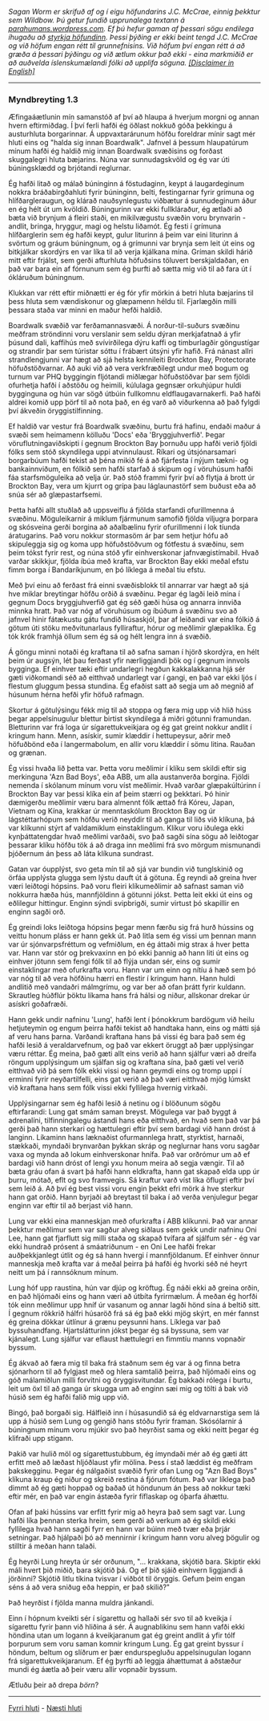 *Sagan Worm er skrifuð af og í eigu höfundarins J.C. McCrae, einnig þekktur sem Wildbow. Þú getur fundið upprunalega textann á [parahumans.wordpress.com](https://parahumans.wordpress.com/). Ef þú hefur gaman af þessari sögu endilega íhugaðu að [styrkja höfundinn](https://parahumans.wordpress.com/support/). Þessi þýðing er ekki beint tengd J.C. McCrae og við höfum engan rétt til grunnefnisins. Við höfum því engan rétt á að græða á þessari þýðingu og við ætlum okkur það ekki - eina markmiðið er að auðvelda íslenskumælandi fólki að upplifa söguna. [[Disclaimer in English]](../../README.md#fyrirvari)*

---

### Myndbreyting 1.3

Æfingaáætlunin mín samanstóð af því að hlaupa á hverjum morgni og annan hvern eftirmiðdag. Í því ferli hafði ég öðlast nokkuð góða þekkingu á austurhluta borgarinnar. Á uppvaxtarárunum höfðu foreldrar mínir sagt mér hluti eins og "halda sig innan Boardwalk". Jafnvel á þessum hlaupatúrum mínum hafði ég haldið mig innan Boardwalk svæðisins og forðast skuggalegri hluta bæjarins. Núna var sunnudagskvöld og ég var úti búningsklædd og brjótandi reglurnar.

Ég hafði litað og málað búninginn á föstudaginn, keypt á laugardeginum nokkra bráðabirgðahluti fyrir búninginn, belti, festingarnar fyrir grímuna og hlífðargleraugun, og klárað nauðsynlegustu viðbætur á sunnudeginum áður en ég hélt út um kvöldið. Búningurinn var ekki fullkláraður, ég ætlaði að bæta við brynjum á fleiri staði, en mikilvægustu svæðin voru brynvarin - andlit, bringa, hryggur, magi og helstu liðamót. Ég festi í grímuna hlífðarglerin sem ég hafði keypt, gulur liturinn á þeim var eini liturinn á svörtum og gráum búningnum, og á grímunni var brynja sem leit út eins og bitkjálkar skordýrs en var líka til að verja kjálkana mína. Gríman skildi hárið mitt eftir frjálst, sem gerði afturhluta höfuðsins töluvert berskjaldaðan, en það var bara ein af fórnunum sem ég þurfti að sætta mig við til að fara út í ókláruðum búningnum.

Klukkan var rétt eftir miðnætti er ég fór yfir mörkin á betri hluta bæjarins til þess hluta sem vændiskonur og glæpamenn héldu til. Fjarlægðin milli þessara staða var minni en maður hefði haldið.

Boardwalk svæðið var ferðamannasvæði. Á norður-til-suðurs svæðinu meðfram ströndinni voru verslanir sem seldu dýran merkjafatnað á yfir þúsund dali, kaffihús með svívirðilega dýru kaffi og timburlagðir göngustígar og strandir þar sem túristar sóttu í frábært útsýni yfir hafið. Frá nánast allri strandlengjunni var hægt að sjá helsta kennileiti Brockton Bay, Protectorate höfuðstöðvarnar. Að auki við að vera verkfræðilegt undur með bogum og turnum var PHQ byggingin fljótandi miðlægar höfuðstöðvar þar sem fjöldi ofurhetja hafði í aðstöðu og heimili, kúlulaga gegnsær orkuhjúpur huldi bygginguna og hún var sögð útbúin fullkomnu eldflaugavarnakerfi. Það hafði aldrei komið upp þörf til að nota það, en ég varð að viðurkenna að það fylgdi því ákveðin öryggistilfinning.

Ef haldið var vestur frá Boardwalk svæðinu, burtu frá hafinu, endaði maður á svæði sem heimamenn kölluðu 'Docs' eða 'Bryggjuhverfið'. Þegar vöruflutningaviðskipti í gegnum Brockton Bay þornuðu upp hafði verið fjöldi fólks sem stóð skyndilega uppi atvinnulaust. Ríkari og útsjónarsamari borgarbúum hafði tekist að þéna mikið fé á að fjárfesta í nýjum tækni- og bankainnviðum, en fólkið sem hafði starfað á skipum og í vöruhúsum hafði fáa starfsmöguleika að velja úr. Það stóð frammi fyrir því að flytja á brott úr Brockton Bay, vera um kjurrt og grípa þau láglaunastörf sem buðust eða að snúa sér að glæpastarfsemi.

Þetta hafði allt stuðlað að uppsveiflu á fjölda starfandi ofurillmenna á svæðinu. Möguleikarnir á miklum fjármunum samofið fjölda viljugra þorpara og skósveina gerði borgina að aðalbælinu fyrir ofurillmenni í lok tíunda áratugarins. Það voru nokkur stormasöm ár þar sem hetjur hófu að skipuleggja sig og koma upp höfuðstöðvum og fótfestu á svæðinu, sem þeim tókst fyrir rest, og núna stóð yfir einhverskonar jafnvægistímabil. Hvað varðar skikkjur, fjölda íbúa með krafta, var Brockton Bay ekki meðal efstu fimm borga í Bandaríkjunum, en þó líklega á meðal tíu efstu.

Með því einu að ferðast frá einni svæðisblokk til annarrar var hægt að sjá hve miklar breytingar höfðu orðið á svæðinu. Þegar ég lagði leið mína í gegnum Docs bryggjuhverfið gat ég séð gæði húsa og annarra innviða minnka hratt. Það var nóg af vöruhúsum og íbúðum á svæðinu svo að jafnvel hinir fátækustu gátu fundið húsaskjól, þar af leiðandi var eina fólkið á götum úti stöku meðvitunarlaus fylliraftur, hórur og meðlimir glæpaklíka. Ég tók krók framhjá öllum sem ég sá og hélt lengra inn á svæðið.

Á göngu minni notaði ég kraftana til að safna saman í hjörð skordýra, en hélt þeim úr augsýn, lét þau ferðast yfir nærliggjandi þök og í gegnum innvols bygginga. Ef einhver tæki eftir undarlegri hegðun kakkalakkanna hjá sér gæti viðkomandi séð að eitthvað undarlegt var í gangi, en það var ekki ljós í flestum gluggum þessa stundina. Ég efaðist satt að segja um að megnið af húsunum hérna hefði yfir höfuð rafmagn.

Skortur á götulýsingu fékk mig til að stoppa og færa mig upp við hlið húss þegar appelsínugulur blettur birtist skyndilega á miðri götunni framundan. Bletturinn var frá loga úr sígarettukveikjara og ég gat greint nokkur andlit í kringum hann. Menn, asískir, sumir klæddir í hettupeysur, aðrir með höfuðbönd eða í langermabolum, en allir voru klæddir í sömu litina. Rauðan og grænan.

Ég vissi hvaða lið þetta var. Þetta voru meðlimir í klíku sem skildi eftir sig merkinguna 'Azn Bad Boys', eða ABB, um alla austanverða borgina. Fjöldi nemenda í skólanum mínum voru víst meðlimir. Hvað varðar glæpakúltúrinn í Brockton Bay var þessi klíka ein af þeim stærri og þekktari. Þó hinir dæmigerðu meðlimir væru bara almennt fólk ættað frá Kóreu, Japan, Víetnam og Kína, krakkar úr menntaskólum Brockton Bay og úr lágstéttarhópum sem höfðu verið neyddir til að ganga til liðs við klíkuna, þá var klíkunni stýrt af valdamiklum einstaklingum. Klíkur voru iðulega ekki kynþáttatengdar hvað meðlimi varðaði, svo það sagði sína sögu að leiðtogar þessarar klíku höfðu tök á að draga inn meðlimi frá svo mörgum mismunandi þjóðernum án þess að láta klíkuna sundrast.

Gatan var óupplýst, svo geta mín til að sjá var bundin við tunglskinið og örfáa upplýsta glugga sem lýstu dauft út á götuna. Ég reyndi að greina hver væri leiðtogi hópsins. Það voru fleiri klíkumeðlimir að safnast saman við nokkurra hæða hús, mannfjöldinn á götunni jókst. Þetta leit ekki út eins og eðlilegur hittingur. Enginn sýndi svipbrigði, sumir virtust þó skapillir en enginn sagði orð.

Ég greindi loks leiðtoga hópsins þegar menn færðu sig frá hurð hússins og veittu honum pláss er hann gekk út. Það litla sem ég vissi um þennan mann var úr sjónvarpsfréttum og vefmiðlum, en ég áttaði mig strax á hver þetta var. Hann var stór og þrekvaxinn en þó ekki þannig að hann liti út eins og einhver jötunn sem fengi fólk til að flýja undan sér, eins og sumir einstaklingar með ofurkrafta voru. Hann var um einn og nítíu á hæð sem þó var nóg til að vera höfðinu hærri en flestir í kringum hann. Hann huldi andlitið með vandaðri málmgrímu, og var ber að ofan þrátt fyrir kuldann. Skrautleg húðflúr þöktu líkama hans frá hálsi og niður, allskonar drekar úr asískri goðafræði.

Hann gekk undir nafninu 'Lung', hafði lent í þónokkrum bardögum við heilu hetjuteymin og engum þeirra hafði tekist að handtaka hann, eins og mátti sjá af veru hans þarna. Varðandi kraftana hans þá vissi ég bara það sem ég hafði lesið á veraldarvefnum, og það var ekkert öruggt að þær upplýsingar væru réttar. Ég meina, það gæti allt eins verið að hann sjálfur væri að dreifa röngum upplýsingum um sjálfan sig og kraftana sína, það gæti vel verið eitthvað við þá sem fólk ekki vissi og hann geymdi eins og tromp uppi í erminni fyrir neyðartilfelli, eins gat verið að það væri eitthvað mjög lúmskt við kraftana hans sem fólk vissi ekki fyllilega hvernig virkaði.

Upplýsingarnar sem ég hafði lesið á netinu og í blöðunum sögðu eftirfarandi: Lung gat smám saman breyst. Mögulega var það byggt á adrenalíni, tilfinningalegu ástandi hans eða eitthvað, en hvað sem það var þá gerði það hann sterkari og hættulegri eftir því sem bardagi við hann dróst á langinn. Líkaminn hans læknaðist ofurmannlega hratt, styrktist, harnaði, stækkaði, myndaði brynvarðan þykkan skráp og neglurnar hans voru sagðar vaxa og mynda að lokum einhverskonar hnífa. Það var orðrómur um að ef bardagi við hann dróst of lengi yxu honum meira að segja vængir. Til að bæta gráu ofan á svart þá hafði hann eldkrafta, hann gat skapað elda upp úr þurru, mótað, eflt og svo framvegis. Sá kraftur varð víst líka öflugri eftir því sem leið á. Að því ég best vissi voru engin þekkt efri mörk á hve sterkur hann gat orðið. Hann byrjaði að breytast til baka í að verða venjulegur þegar enginn var eftir til að berjast við hann.

Lung var ekki eina manneskjan með ofurkrafta í ABB klíkunni. Það var annar þekktur meðlimur sem var sagður alveg siðlaus sem gekk undir nafninu Oni Lee, hann gat fjarflutt sig milli staða og skapað tvífara af sjálfum sér - ég var ekki hundrað prósent á smáatriðunum - en Oni Lee hafði frekar auðþekkjanlegt útlit og ég sá hann hvergi í mannfjöldanum. Ef einhver önnur manneskja með krafta var á meðal þeirra þá hafði ég hvorki séð né heyrt neitt um þá í rannsóknum mínum.

Lung hóf upp raustina, hún var djúp og kröftug. Ég náði ekki að greina orðin, en það hljómaði eins og hann væri að útbíta fyrirmælum. Á meðan ég horfði tók einn meðlimur upp hníf úr vasanum og annar lagði hönd sína á beltið sitt. Í gegnum rökkrið hálfri húsaröð frá sá ég það ekki mjög skýrt, en mér fannst ég greina dökkar útlínur á grænu peysunni hans. Líklega var það byssuhandfang. Hjartslátturinn jókst þegar ég sá byssuna, sem var kjánalegt. Lung sjálfur var eflaust hættulegri en fimmtíu manns vopnaðir byssum.

Ég ákvað að færa mig til baka frá staðnum sem ég var á og finna betra sjónarhorn til að fylgjast með og hlera samtalið þeirra, það hljómaði eins og góð málamiðlun milli forvitni og öryggisvitundar. Ég bakkaði rólega í burtu, leit um öxl til að ganga úr skugga um að enginn sæi mig og tölti á bak við húsið sem ég hafði falið mig upp við.

Bingó, það borgaði sig. Hálfleið inn í húsasundið sá ég eldvarnarstiga sem lá upp á húsið sem Lung og gengið hans stóðu fyrir framan. Skósólarnir á búningnum mínum voru mjúkir svo það heyrðist sama og ekki neitt þegar ég klifraði upp stigann.

Þakið var hulið möl og sígarettustubbum, ég ímyndaði mér að ég gæti átt erfitt með að læðast hljóðlaust yfir mölina. Þess í stað læddist ég meðfram þakskegginu. Þegar ég nálgaðist svæðið fyrir ofan Lung og "Azn Bad Boys" klíkuna kraup ég niður og skreið restina á fjórum fótum. Það var líklega það dimmt að ég gæti hoppað og baðað út höndunum án þess að nokkur tæki eftir mér, en það var engin ástæða fyrir fíflaskap og óþarfa áhættu.

Ofan af þaki hússins var erfitt fyrir mig að heyra það sem sagt var. Lung hafði líka þennan sterka hreim, sem gerði að verkum að ég skildi ekki fyllilega hvað hann sagði fyrr en hann var búinn með tvær eða þrjár setningar. Það hjálpaði þó að mennirnir í kringum hann voru alveg þögulir og stilltir á meðan hann talaði.

Ég heyrði Lung hreyta úr sér orðunum, "... krakkana, skjótið bara. Skiptir ekki máli hvert þið miðið, bara skjótið þá. Og ef þið sjáið einhvern liggjandi á jörðinni? Skjótið litlu tíkina tvisvar í viðbót til öryggis. Gefum þeim engan séns á að vera sniðug eða heppin, er það skilið?"

Það heyrðist í fjölda manna muldra jánkandi.

Einn í hópnum kveikti sér í sígarettu og hallaði sér svo til að kveikja í sígarettu fyrir þann við hliðina á sér. Á augnablikinu sem hann vafði ekki höndina utan um logann á kveikjaranum gat ég greint andlit á yfir tólf þorpurum sem voru saman komnir kringum Lung. Ég gat greint byssur í höndum, beltum og slíðrum er þær endurspegluðu appelsínugulan logann frá sígarettukveikjaranum. Ef ég þyrfti að leggja áhættumat á aðstæður mundi ég áætla að þeir væru allir vopnaðir byssum.

Ætluðu þeir að drepa _börn_?

---

[Fyrri hluti](Ormur-01.02.md) - [Næsti hluti](Ormur-01.04.md)